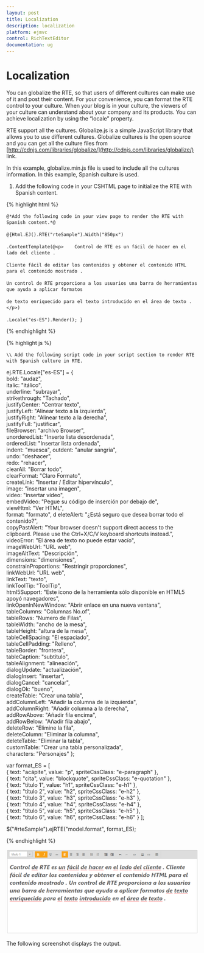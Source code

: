 ```yaml
---
layout: post
title: Localization
description: localization
platform: ejmvc
control: RichTextEditor
documentation: ug
---
```


# Localization

You can globalize the RTE, so that users of different cultures can make use of it and post their content. For your convenience, you can format the RTE control to your culture. When your blog is in your culture, the viewers of your culture can understand about your company and its products. You can achieve localization by using the “locale” property. 

RTE support all the cultures. Globalize.js is a simple JavaScript library that allows you to use different cultures. Globalize cultures is the open source and you can get all the culture files from [http://cdnjs.com/libraries/globalize/](http://cdnjs.com/libraries/globalize/) link. 

In this example, globalize.min.js file is used to include all the cultures information. In this example, Spanish culture is used. 

1. Add the following code in your CSHTML page to initialize the RTE with Spanish content.

{% highlight html %}

	@*Add the following code in your view page to render the RTE with Spanish content.*@

	@{Html.EJ().RTE("rteSample").Width("850px")

	.ContentTemplate(@<p>    Control de RTE es un fácil de hacer en el lado del cliente .   
 
	Cliente fácil de editar los contenidos y obtener el contenido HTML para el contenido mostrado . 
   
	Un control de RTE proporciona a los usuarios una barra de herramientas que ayuda a aplicar formatos  
  
	de texto enriquecido para el texto introducido en el área de texto .</p>)

	.Locale("es-ES").Render(); }

{% endhighlight %}

{% highlight js %}

	\\ Add the following script code in your script section to render RTE with Spanish culture in RTE. 
   ej.RTE.Locale["es-ES"] = 
   {        
   bold: "audaz",        
   italic: "itálico",        
   underline: "subrayar",        
   strikethrough: "Tachado",	        
   justifyCenter: "Centrar texto",        
   justifyLeft: "Alinear texto a la izquierda",       
   justifyRight: "Alinear texto a la derecha",        
   justifyFull: "justificar",        
   fileBrowser: "archivo Browser",        
   unorderedList: "Inserte lista desordenada",        
   orderedList: "Insertar lista ordenada",        
   indent: "muesca",        outdent: "anular sangria",       
   undo: "deshacer",        
   redo: "rehacer",        
   clearAll: "Borrar todo",        
   clearFormat: "Claro Formato",        
   createLink: "Insertar / Editar hipervínculo",        
   image: "insertar una imagen",        
   video: "insertar vídeo",        
   embedVideo: "Pegue su código de inserción por debajo de",        
   viewHtml: "Ver HTML",        
   format: "formato",        d
   eleteAlert: "¿Está seguro que desea borrar todo el contenido?",        
   copyPastAlert: "Your browser doesn't support direct access to the clipboard. 
   Please use the Ctrl+X/C/V keyboard shortcuts instead.", 
   videoError: "El área de texto no puede estar vacío",        
   imageWebUrl: "URL web",        
   imageAltText: "Descripción",        
   dimensions: "dimensiones",       
   constrainProportions: "Restringir proporciones",        
   linkWebUrl: "URL web",        
   linkText: "texto",        
   linkToolTip: "ToolTip",        
   html5Support: "Este icono de la herramienta sólo disponible en HTML5 apoyó navegadores",        
   linkOpenInNewWindow: "Abrir enlace en una nueva ventana",       
   tableColumns: "Columnas No.of",        
   tableRows: "Numero de Filas",       
   tableWidth: "ancho de la mesa",       
   tableHeight: "altura de la mesa",        
   tableCellSpacing: "El espaciado",        
   tableCellPadding: "Relleno",       
   tableBorder: "frontera",        
   tableCaption: "subtítulo",        
   tableAlignment: "alineación",        
   dialogUpdate: "actualización",       
   dialogInsert: "insertar",        
   dialogCancel: "cancelar",   
   dialogOk: "bueno",       
   createTable: "Crear una tabla",        
   addColumnLeft: "Añadir la columna de la izquierda",        
   addColumnRight: "Añadir columna a la derecha",        
   addRowAbove: "Añadir fila encima",       
   addRowBelow: "Añadir fila abajo",        
   deleteRow: "Elimine la fila",        
   deleteColumn: "Eliminar la columna",        
   deleteTable: "Eliminar la tabla",        
   customTable: "Crear una tabla personalizada",        
   characters: "Personajes"    };    
   
   var format_ES = [    
   { text: "acápite", value: "p", spriteCssClass: "e-paragraph" },    
   { text: "cita", value: "blockquote", spriteCssClass: "e-quotation" },    
   { text: "título 1", value: "h1", spriteCssClass: "e-h1" },    
   { text: "título 2", value: "h2", spriteCssClass: "e-h2" },    
   { text: "título 3", value: "h3", spriteCssClass: "e-h3" },    
   { text: "título 4", value: "h4", spriteCssClass: "e-h4" },    
   { text: "título 5", value: "h5", spriteCssClass: "e-h5" },    
   { text: "título 6", value: "h6", spriteCssClass: "e-h6" }    ];   

   $("#rteSample").ejRTE("model.format", format_ES);
      
{% endhighlight %}  
   
![](Localization_images/Localization_img1.png)

The following screenshot displays the output.

